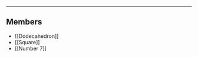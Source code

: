 --------------------------------------------------------------------------------
## Members
* [[Dodecahedron]]
* [[Square]]
* [[Number 7]]